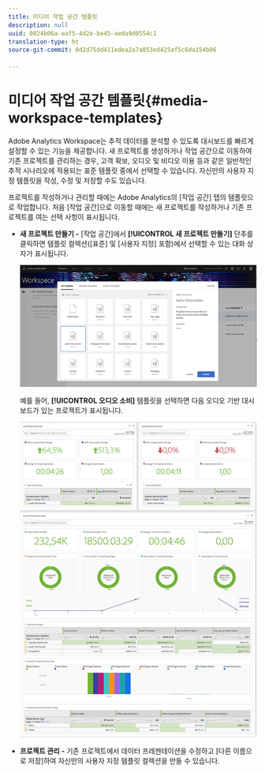 ```yaml
---
title: 미디어 작업 공간 템플릿
description: null
uuid: 0024b06a-eaf5-4d2e-be45-aeda9d0554c1
translation-type: ht
source-git-commit: 0d2d75dd411edea2a7a853ed425af5c6da154b06

---
```



# 미디어 작업 공간 템플릿{#media-workspace-templates}

Adobe Analytics Workspace는 추적 데이터를 분석할 수 있도록 대시보드를 빠르게 설정할 수 있는 기능을 제공합니다. 새 프로젝트를 생성하거나 작업 공간으로 이동하여 기존 프로젝트를 관리하는 경우, 고객 확보, 오디오 및 비디오 이용 등과 같은 일반적인 추적 시나리오에 적용되는 표준 템플릿 중에서 선택할 수 있습니다. 자신만의 사용자 지정 템플릿을 작성, 수정 및 저장할 수도 있습니다.

프로젝트를 작성하거나 관리할 때에는 Adobe Analytics의 [작업 공간] 탭의 템플릿으로 작업합니다. 처음 [작업 공간]으로 이동할 때에는 새 프로젝트를 작성하거나 기존 프로젝트를 여는 선택 사항이 표시됩니다.

* **새 프로젝트 만들기 -** [작업 공간]에서 **[!UICONTROL 새 프로젝트 만들기]** 단추를 클릭하면 템플릿 컬렉션([표준] 및 [사용자 지정] 포함)에서 선택할 수 있는 대화 상자가 표시됩니다.

   ![](assets/all-templates-audio.png)

   예를 들어, **[!UICONTROL 오디오 소비]** 템플릿을 선택하면 다음 오디오 기반 대시보드가 있는 프로젝트가 표시됩니다.

   ![](assets/aa-workspace.png)

* **프로젝트 관리 -** 기존 프로젝트에서 데이터 프레젠테이션을 수정하고 [다른 이름으로 저장]하여 자신만의 사용자 지정 템플릿 컬렉션을 만들 수 있습니다.

